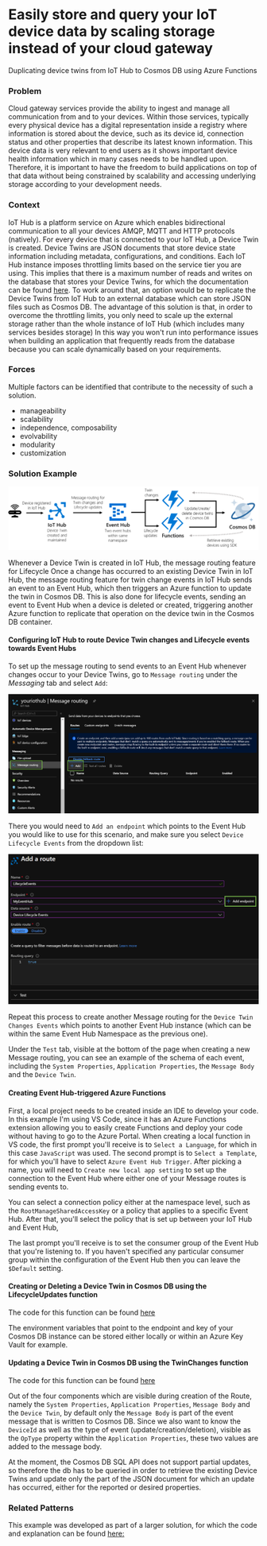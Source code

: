 # Easily store and query your IoT device data by scaling storage instead of your cloud gateway
Duplicating device twins from IoT Hub to Cosmos DB using Azure Functions


### Problem
Cloud gateway services provide the ability to ingest and manage all communication from and to your devices. Within those services, typically every physical device has a digital representation inside a registry where information is stored about the device, such as its device id, connection status and other properties that describe its latest known information. This device data is very relevant to end users as it shows important device health information which in many cases needs to be handled upon. Therefore, it is important to have the freedom to build applications on top of that data without being constrained by scalability and accessing underlying storage according to your development needs. 

### Context
IoT Hub is a platform service on Azure which enables bidirectional communication to all your devices AMQP, MQTT and HTTP protocols (natively). For every device that is connected to your IoT Hub, a Device Twin is created. Device Twins are JSON documents that store device state information including metadata, configurations, and conditions. Each IoT Hub instance imposes throttling limits based on the service tier you are using. This implies that there is a maximum number of reads and writes on the database that stores your Device Twins, for which the documentation can be found [here](https://docs.microsoft.com/en-us/azure/iot-hub/iot-hub-devguide-quotas-throttling). To work around that, an option would be to replicate the Device Twins from IoT Hub to an external database which can store JSON files such as Cosmos DB. The advantage of this solution is that, in order to overcome the throttling limits, you only need to scale up the external storage rather than the whole instance of IoT Hub (which includes many services besides storage) In this way you won't run into performance issues when building an application that frequently reads from the database because you can scale dynamically based on your requirements. 

### Forces
Multiple factors can be identified that contribute to the necessity of such a solution. 
- manageability
- scalability
- independence, composability
- evolvability
- modularity
- customization

### Solution Example
![](https://github.com/machteldbogels/devicetwinsync/blob/master/images/architecture.png?raw=true)

Whenever a Device Twin is created in IoT Hub, the message routing feature for Lifecycle 
Once a change has occurred to an existing Device Twin in IoT Hub, the message routing feature for twin change events in IoT Hub sends an event to an Event Hub, which then triggers an Azure function to update the twin in Cosmos DB. This is also done for lifecycle events, sending an event to Event Hub when a device is deleted or created, triggering another Azure function to replicate that operation on the device twin in the Cosmos DB container.


#### Configuring IoT Hub to route Device Twin changes and Lifecycle events towards Event Hubs
To set up the message routing to send events to an Event Hub whenever changes occur to your Device Twins, go to `Message routing` under the *Messaging* tab and select `Add`:

![](https://github.com/machteldbogels/devicetwinsync/blob/master/images/messagerouting1.png?raw=true)

There you would need to `Add an endpoint` which points to the Event Hub you would like to use for this scenario, and make sure you select `Device Lifecycle Events` from the dropdown list: 

![](https://github.com/machteldbogels/devicetwinsync/blob/master/images/messagerouting2.png?raw=true)

Repeat this process to create another Message routing for the `Device Twin Changes Events` which points to another Event Hub instance (which can be within the same Event Hub Namespace as the previous one).

Under the `Test` tab, visible at the bottom of the page when creating a new Message routing, you can see an example of the schema of  each event, including the `System Properties`, `Application Properties`, the `Message Body` and the `Device Twin`. 


#### Creating Event Hub-triggered Azure Functions
First, a local project needs to be created inside an IDE to develop your code. In this example I'm using VS Code, since it has an Azure Functions extension allowing you to easily create Functions and deploy your code without having to go to the Azure Portal.
When creating a local function in VS code, the first prompt you'll receive is to `Select a Language`, for which in this case `JavaScript` was used. The second prompt is to `Select a Template`, for which you'll have to select `Azure Event Hub Trigger`. After picking a name, you will need to `Create new local app setting` to set up the connection to the Event Hub where either one of your Message routes is sending events to. 


You can select a connection policy either at the namespace level, such as the `RootManageSharedAccessKey` or a policy that applies to a specific Event Hub. 
After that, you'll select the policy that is set up between your IoT Hub and Event Hub, 


The last prompt you'll receive is to set the consumer group of the Event Hub that you're listening to. If you haven't specified any particular consumer group within the configuration of the Event Hub then you can leave the `$Default` setting.

#### Creating or Deleting a Device Twin in Cosmos DB using the LifecycleUpdates function
The code for this function can be found [here](https://github.com/machteldbogels/devicetwinsync/blob/master/LifecycleUpdates/index.js)

The environment variables that point to the endpoint and key of your Cosmos DB instance can be stored either locally or within an Azure Key Vault for example.


#### Updating a Device Twin in Cosmos DB using the TwinChanges function
The code for this function can be found [here](https://github.com/machteldbogels/devicetwinsync/blob/master/TwinChanges/index.js)

Out of the four components which are visible during creation of the Route, namely the `System Properties`, `Application Properties`, `Message Body` and the `Device Twin`, by default only the `Message Body` is part of the event message that is written to Cosmos DB. Since we also want to know the `DeviceId` as well as the type of event (update/creation/deletion), visible as the `OpType` property within the `Application Properties`, these two values are added to the message body.

At the moment, the Cosmos DB SQL API does not support partial updates, so therefore the db has to be queried in order to retrieve the existing Device Twins and update only the part of the JSON document for which an update has occurred, either for the reported or desired properties.


### Related Patterns
This example was developed as part of a larger solution, for which the code and explanation can be found [here:](https://github.com/jessevl/azure-iot-durable-patterns)

